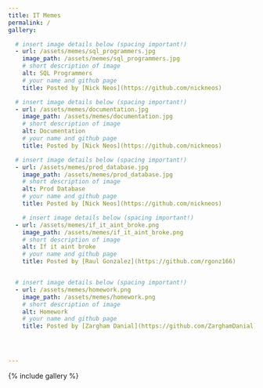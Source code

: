 ```yaml
---
title: IT Memes
permalink: /
gallery:

  # insert image details below (spacing important!)
  - url: /assets/memes/sql_programmers.jpg
    image_path: /assets/memes/sql_programmers.jpg
    # short description of image
    alt: SQL Programmers
    # your name and github page
    title: Posted by [Nick Neos](https://github.com/nickneos)

  # insert image details below (spacing important!)
  - url: /assets/memes/documentation.jpg
    image_path: /assets/memes/documentation.jpg
    # short description of image
    alt: Documentation
    # your name and github page
    title: Posted by [Nick Neos](https://github.com/nickneos)

  # insert image details below (spacing important!)
  - url: /assets/memes/prod_database.jpg
    image_path: /assets/memes/prod_database.jpg
    # short description of image
    alt: Prod Database
    # your name and github page
    title: Posted by [Nick Neos](https://github.com/nickneos)

    # insert image details below (spacing important!)
  - url: /assets/memes/if_it_aint_broke.png
    image_path: /assets/memes/if_it_aint_broke.png
    # short description of image
    alt: If it aint broke
    # your name and github page
    title: Posted by [Raul Gonzalez](https://github.com/rgonz166)


  # insert image details below (spacing important!)
  - url: /assets/memes/homework.png
    image_path: /assets/memes/homework.png
    # short description of image
    alt: Homework
    # your name and github page
    title: Posted by [Zargham Danial](https://github.com/ZarghamDanial)




---
```


{% include gallery %}